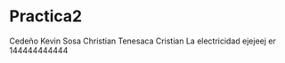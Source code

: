 # Practica2
Cedeño Kevin
Sosa Christian
Tenesaca Cristian
La electricidad
ejejeej
er 
144444444444

